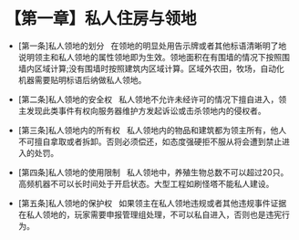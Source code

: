 # 【第一章】私人住房与领地

- [第一条]私人领地的划分
    在领地的明显处用告示牌或者其他标语清晰明了地说明领主和私人领地的属性领地即为生效。领地面积在有围墙的情况下按照围墙内区域计算;没有围墙时按照建筑内区域计算。区域外农田，牧场，自动化机器需要贴明标语后纳做私人领地。

- [第二条]私人领地的安全权
    私人领地不允许未经许可的情况下擅自进入，领主发现此类事件有权向服务器维护方发起诉讼或击杀领地内的侵权者。

- [第三条]私人领地内的所有权
    私人领地内的物品和建筑都为领主所有，他人不可擅自拿取或者拆卸。否则必须偿还，如态度强硬拒不服从将会遭到禁止进入的处罚。

- [第四条]私人领地的使用限制
    私人领地中，养殖生物总数不可以超过20只。高频机器不可以长时间处于开启状态。大型工程如刷怪塔不能私人建设。

- [第五条]私人领地的保护权
    如果领主在私人领地违规或者其他违规事件证据在私人领地的，玩家需要申报管理组处理，不可以私自进入，否则也是违宪行为。



